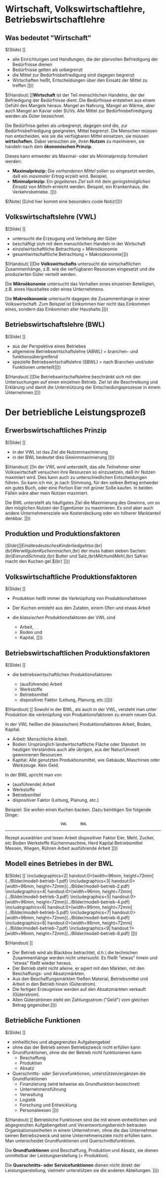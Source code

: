 # Wirtschaft, Volkswirtschaftlehre, Betriebswirtschaftlehre

## Was bedeutet "Wirtschaft"

$(Slide( [[
* alle Einrichtungen und Handlungen, die der planvollen Befriedigung der Bedürfnisse dienen
* Bedürfnisse gelten als unbegrenzt
* die Mittel zur Bedürfnisbefriedigung sind dagegen begrenzt
* Wirtschaften heißt, Entscheidungen über den Einsatz der Mittel zu treffen
]]))


$(Handout( [[**Wirtschaft** ist der Teil menschlichen Handelns, der der Befriedigung der Bedürfnisse dient. Die Bedürfnisse entstehen
aus einem Gefühl des Mangels heraus. Mangel an Nahrung, Mangel an Wärme, aber auch Mangel an Kaviar oder SUVs. Alle Mittel zur
Bedürfnisbefriedigung werden als Güter bezeichnet.

Die Bedürfnise gelten als unbegrenzt, dagegen sind die, zur Bedürfnisbefriedigung geeigneten, Mittel begrenzt. Die Menschen müssen
nun entscheiden, wie sie die verfügbaren Mittel einsetzen, sie müssen **wirtschaften**. Dabei versuchen sie, ihren **Nutzen** zu maximieren,
sie handeln nach dem **ökonomischen Prinzip**.

Dieses kann entweder als Maximal- oder als Minimalprinzip formuliert werden:

* **Maximalprinzip:** Die *vorhandenen Mittel* sollen so eingesetzt werden, daß ein *maximaler Ertrag* erzielt wird. Beispiel, 
* **Minimalprinzip:** Ein *gegebenes Ziel* soll mit dem *geringstmöglichen Einsatz von Mitteln* erreicht werden. Beispiel, ein Krankenhaus, die Verkehrsbetriebe.
]]))


$(Note( [[Und hier kommt eine besonders coole Notiz!]]))


## Volkswirtschaftslehre (VWL)

$(Slide( [[
* untersucht die Erzeugung und Verteilung der Güter
* beschäftigt sich mit dem menschlichen Handeln in der Wirtschaft
* einzelwirtschaftliche Betrachtung = Mikroökonomie
* gesamtwirtschaftliche Betrachtung = Makroökonomie]]))

$(Handout( [[Die **Volkswirtschafts** untersucht die wirtschaftlichen Zusammenhänge, z.B. wie die verfügbaren Resourcen eingesetzt und die produzierten Güter verteilt werden. 

Die **Mikroökonomie** untersucht das Verhalten eines einzelnen Beteiligten, z.B. eines Haushaltes oder eines Unternehmens.

Die **Makroökonomie** untersucht dagegen die Zusammenhänge in einer Volkswirtschaft. Zum Beispiel ist Einkommen hier nicht das Einkommen eines, sondern das Einkommen aller Haushalte.]]))

## Betriebswirtschaftslehre (BWL)

$(Slide( [[
* aus der Perspektive eines Betriebes
* allgemeine Betriebswirtschaftslehre (ABWL) = branchen- und funktionsübergreifend
* spezielle Betriebswirtschaftslehre (SBWL) = nach Branchen und/oder Funktionen unterteilt]]))

$(Handout( [[Die Betriebswirtschaftslehre beschränkt sich mit den Untersuchungen auf einen einzelnen Betrieb. Ziel ist die Beschreibung und Erklärung und damit die Unterstützung der Entscheidungsprozesse in einem Unternehmen.]]))

# Der betriebliche Leistungsprozeß

## Erwerbswirtschaftliches Prinzip

$(Slide( [[
* in der VWL ist das Ziel die Nutzenmaximierung
* in der BWL bedeutet dies Gewinnmaximierung
]]))

$(Handout( [[In der VWL wird unterstellt, das alle Teilnehmer einer Volkswirtschaft versuchen ihre Resourcen so einzusetzen, daß ihr Nutzen maximiert wird. Dies kann auch zu unterschiedlichen Entscheidungen führen. So kann ich mir, je nach Stimmung, für den selben Betrag entweder ein gutes Buch, oder eine Portion Eier mit grüner Soße kaufen. In beiden Fällen wäre aber mein Nutzen maximiert.

Die BWL unterstellt als häufigstes Ziel die Maximierung des Gewinns, um so den möglichen Nutzen der Eigentümer zu maximieren. Es sind aber auch andere Unternehmensziele wie Kostendeckung oder ein höherer Marktanteil denkbar.
]]))


## Produktion und Produktionsfaktoren

$(Slide( [[
Ein altes deutsches Kinderlied geht so:$(br)$(br)
Wer will guten Kuchen machen,$(br)
der muss haben sieben Sachen:$(br)
Eier und Schmalz,$(br)
Butter und Salz,$(br)
Milch und Mehl,$(br)
Safran macht den Kuchen gel.$(br)
]]))

## Volkswirtschaftliche Produktionsfaktoren

$(Slide( [[
* Produktion heißt immer die Verknüpfung von Produktionsfaktoren
* Der Kuchen entsteht aus den Zutaten, einem Ofen und etwas Arbeit 
* die *klassischen* Produktionsfaktoren der VWL sind

	* Arbeit,
	* Boden und
	* Kapital,
]]))


## Betriebswirtschaftlichen Produktionsfaktoren
$(Slide( [[
* die betriebswirtschaftlichen Produktionsfaktoren

	- (ausführende) Arbeit
	- Werkstoffe
	- Betriebsmittel
	- dispositiver Faktor (Leitung, Planung, etc.)]]))

$(Handout( [[
Sowohl in der BWL, als auch in der VWL, versteht man unter Produktion die verknüpfung von Produktionsfaktoren zu einem neuen Gut.

In der VWL heißen die (klassischen) Produktionsfaktoren Arbeit, Boden, Kapital. 

* Arbeit: Menschliche Arbeit.
* Boden: Ursprünglich landwirtschaftliche Fläche oder Standort. Im heutigen Verständnis auch alle übrigen, aus der Natur/Umwelt gewonnenen Resourcen.
* Kapital: Alle genutzten Produktionsmittel, wie Gebäude, Maschinen oder Werkzeuge. Kein Geld.

In der BWL spricht man von

* (ausführende) Arbeit
* Werkstoffe
* Betriebsmittel
* dispositiver Faktor (Leitung, Planung, etc.)

Beispiel: Sie wollen einen Kuchen backen. Dazu benötigen Sie folgende Dinge:

                             VWL      BWL
---------------------------- -------- --------------------
Rezept auswählen und lesen   Arbeit   dispositiver Faktor
Eier, Mehl, Zucker, etc      Boden    Werkstoffe
Küchenmaschine, Herd         Kapital  Betriebsmittel
Messen, Wiegen, Rühren       Arbeit   ausführende Arbeit
]]))


## Modell eines Betriebes in der BWL

$(Slide( [[
\includegraphics<2| handout:0>[width=96mm, height=72mm]{../Bilder/modell-betrieb-1.pdf}
\includegraphics<3| handout:0>[width=96mm, height=72mm]{../Bilder/modell-betrieb-2.pdf}
\includegraphics<4| handout:0>[width=96mm, height=72mm]{../Bilder/modell-betrieb-3.pdf}
\includegraphics<5| handout:0>[width=96mm, height=72mm]{../Bilder/modell-betrieb-4.pdf}
\includegraphics<6| handout:0>[width=96mm, height=72mm]{../Bilder/modell-betrieb-5.pdf}
\includegraphics<7| handout:0>[width=96mm, height=72mm]{../Bilder/modell-betrieb-6.pdf}
\includegraphics<8| handout:0>[width=96mm, height=72mm]{../Bilder/modell-betrieb-7.pdf}
\includegraphics<9| handout:1>[width=96mm, height=72mm]{../Bilder/modell-betrieb-8.pdf}
]]))

$(Handout( [[
* Der Betrieb wird als Blackbox betrachtet, d.h.\ die technichen Zusammenhänge werden nicht untersucht. Es fließt "etwas" hinein und "etwas" fließt wieder heraus.
* Der Betrieb steht nicht alleine, er agiert mit den Märkten, mit den Beschaffungs- und Absatzmärkten.
* Aus den Beschaffungsmärkten fließen Material, Betriebsmittel und Arbeit in den Betrieb hinein (Güterstrom).
* Die fertigen Erzeugnisse werden auf den Absatzmärkten verkauft (Güterstrom).
* Allen Güterströmen steht ein Zahlungsstrom ("Geld") vom gleichen Betrag gegenüber.]]))



## Betriebliche Funktionen

$(Slide( [[

* einheitliches und abgegrenztes Aufgabengebiet
* ohne das der Betrieb seinen Betriebszweck nicht erfüllen kann
* Grundfunktionen, ohne die der Betrieb nicht funktionieren kann
	- Beschaffung
	- Produktion
	- Absatz
* Querschnitts- oder Servicefunktionen, unterstützen/ergänzen die Grundfunktionen
	- Finanzierung (wird teilweise als Grundfunktion bezeichnet)
	- Unternehmensführung
	- Verwaltung
	- Logistik
	- Forschung und Entwicklung
	- Personalwesen
]]))

$(Handout( [[
Betriebliche Funktionen sind die mit einem einheitlichen und abgegrenzten Aufgabengebiet und Verantwortungsbereich betrauten Organisationseinheiten in einem Unternehmen, ohne die das Unternehmen seinen Betriebszweck und seine Unternehmensziele nicht erfüllen kann. Man unterscheidet Grundfunktionen und Querschnittsfunktinen.

Die **Grundfunktionen** sind Beschaffung, Produktion und Absatz, sie dienen unmittelbar der Leistungserstellung (= Produktion). 

Die **Querschnitts- oder Servicefunktionen** dienen nicht direkt der Leistungserstellung, vielmehr unterstützen sie die anderen Abteilungen.
]]))

